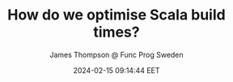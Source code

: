 ---
link: "https://www.youtube.com/watch?v=EX-6nqPMcbQ"
title: "How do we optimise Scala build times?"
image: "https://i.ytimg.com/vi/EX-6nqPMcbQ/maxresdefault.jpg"
author: "James Thompson @ Func Prog Sweden"
author_link: "http://www.youtube.com/@FuncProgSweden"
date: 2024-02-15 09:14:44 EET
tags:
    - Scala
    - Programming
    - YouTube
    - Video
social_description: "Nice presentation, good tips for large codebases."
---